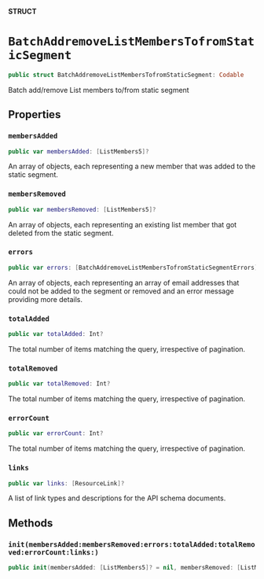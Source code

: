 **STRUCT**

# `BatchAddremoveListMembersTofromStaticSegment`

```swift
public struct BatchAddremoveListMembersTofromStaticSegment: Codable
```

Batch add/remove List members to/from static segment

## Properties
### `membersAdded`

```swift
public var membersAdded: [ListMembers5]?
```

An array of objects, each representing a new member that was added to the static segment.

### `membersRemoved`

```swift
public var membersRemoved: [ListMembers5]?
```

An array of objects, each representing an existing list member that got deleted from the static segment.

### `errors`

```swift
public var errors: [BatchAddremoveListMembersTofromStaticSegmentErrors]?
```

An array of objects, each representing an array of email addresses that could not be added to the segment or removed and an error message providing more details.

### `totalAdded`

```swift
public var totalAdded: Int?
```

The total number of items matching the query, irrespective of pagination.

### `totalRemoved`

```swift
public var totalRemoved: Int?
```

The total number of items matching the query, irrespective of pagination.

### `errorCount`

```swift
public var errorCount: Int?
```

The total number of items matching the query, irrespective of pagination.

### `links`

```swift
public var links: [ResourceLink]?
```

A list of link types and descriptions for the API schema documents.

## Methods
### `init(membersAdded:membersRemoved:errors:totalAdded:totalRemoved:errorCount:links:)`

```swift
public init(membersAdded: [ListMembers5]? = nil, membersRemoved: [ListMembers5]? = nil, errors: [BatchAddremoveListMembersTofromStaticSegmentErrors]? = nil, totalAdded: Int? = nil, totalRemoved: Int? = nil, errorCount: Int? = nil, links: [ResourceLink]? = nil)
```
